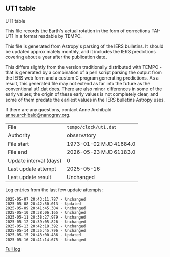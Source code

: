 
## UT1 table

UT1 table

This file records the Earth's actual rotation in the form of
corrections TAI-UT1 in a format readable by TEMPO.

This file is generated from Astropy's parsing of the IERS
bulletins. It should be updated approximately monthly, and it
includes the IERS predictions covering about a year after the
publication date.

This differs slightly from the version traditionally distributed
with TEMPO - that is generated by a combination of a perl script
parsing the output from the IERS web form and a custom C program
generating predictions. As a result, this generated file may not
extend as far into the future as the conventional ut1.dat does.
There are also minor differences in some of the early values; the
origin of these early values is not completely clear, and some of
them predate the earliest values in the IERS bulletins Astropy uses.

If there are any questions, contact Anne Archibald
<anne.archibald@nanograv.org>.

|     |     |
|:--- |:--- |
| File | `tempo/clock/ut1.dat` |
| Authority | observatory |
| File start | 1973-01-02 MJD 41684.0 |
| File end | 2026-05-23 MJD 61183.0 |
| Update interval (days) | 0 |
| Last update attempt | 2025-05-16 |
| Last update result | Unchanged |

Log entries from the last few update attempts:
```
2025-05-07 20:43:11.787 - Unchanged
2025-05-08 20:42:50.013 - Updated
2025-05-09 20:41:45.304 - Unchanged
2025-05-10 20:38:06.165 - Unchanged
2025-05-11 20:38:27.979 - Unchanged
2025-05-12 20:39:05.826 - Unchanged
2025-05-13 20:42:18.392 - Unchanged
2025-05-14 20:35:45.796 - Unchanged
2025-05-15 20:43:00.486 - Updated
2025-05-16 20:41:14.675 - Unchanged
```
[Full log](https://raw.githubusercontent.com/ipta/pulsar-clock-corrections/main/log/tempo/clock/ut1.dat.log)
